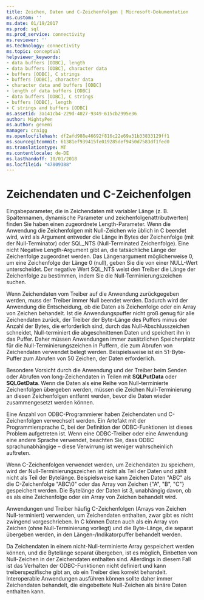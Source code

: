```yaml
---
title: Zeichen, Daten und C-Zeichenfolgen | Microsoft-Dokumentation
ms.custom: ''
ms.date: 01/19/2017
ms.prod: sql
ms.prod_service: connectivity
ms.reviewer: ''
ms.technology: connectivity
ms.topic: conceptual
helpviewer_keywords:
- data buffers [ODBC], length
- data buffers [ODBC], character data
- buffers [ODBC], C strings
- buffers [ODBC], character data
- character data and buffers [ODBC]
- length of data buffers [ODBC]
- data buffers [ODBC], C strings
- buffers [ODBC], length
- C strings and buffers [ODBC]
ms.assetid: 3a141cb4-229d-4027-9349-615cb2995e36
author: MightyPen
ms.author: genemi
manager: craigg
ms.openlocfilehash: df2afd988e46692f816c22e69a31b33833129ff1
ms.sourcegitcommit: 61381ef939415fe019285def9450d7583df1fed0
ms.translationtype: MT
ms.contentlocale: de-DE
ms.lasthandoff: 10/01/2018
ms.locfileid: "47809388"
---
```

# <a name="character-data-and-c-strings"></a>Zeichendaten und C-Zeichenfolgen
Eingabeparameter, die in Zeichendaten mit variabler Länge (z. B. Spaltennamen, dynamische Parameter und zeichenfolgenattributwerten) finden Sie haben einen zugeordnete Length-Parameter. Wenn die Anwendung die Zeichenfolgen mit Null-Zeichen wie üblich in C beendet wird, wird als Argument entweder die Länge in Bytes der Zeichenfolge (mit der Null-Terminator) oder SQL_NTS (Null-Terminated Zeichenfolge). Eine nicht Negative Length-Argument gibt an, die tatsächliche Länge der Zeichenfolge zugeordnet werden. Das Längenargument möglicherweise 0, um eine Zeichenfolge der Länge 0 (null), geben Sie die von einer NULL-Wert unterscheidet. Der negative Wert SQL_NTS weist den Treiber die Länge der Zeichenfolge zu bestimmen, indem Sie die Null-Terminierungszeichen suchen.  
  
 Wenn Zeichendaten vom Treiber auf die Anwendung zurückgegeben werden, muss der Treiber immer Null beendet werden. Dadurch wird der Anwendung die Entscheidung, ob die Daten als Zeichenfolge oder ein Array von Zeichen behandelt. Ist die Anwendungspuffer nicht groß genug für alle Zeichendaten zurück, der Treiber der Byte-Länge des Puffers minus der Anzahl der Bytes, die erforderlich sind, durch das Null-Abschlusszeichen schneidet, Null-terminiert die abgeschnittenen Daten und speichert ihn in das Puffer. Daher müssen Anwendungen immer zusätzlichen Speicherplatz für die Null-Terminierungszeichen in Puffern, die zum Abrufen von Zeichendaten verwendet belegt werden. Beispielsweise ist ein 51-Byte-Puffer zum Abrufen von 50 Zeichen, der Daten erforderlich.  
  
 Besondere Vorsicht durch die Anwendung und der Treiber beim Senden oder Abrufen von long-Zeichendaten in Teilen mit **SQLPutData** oder **SQLGetData**. Wenn die Daten als eine Reihe von Null-terminierte Zeichenfolgen übergeben werden, müssen die Zeichen Null-Terminierung an diesen Zeichenfolgen entfernt werden, bevor die Daten wieder zusammengesetzt werden können.  
  
 Eine Anzahl von ODBC-Programmierer haben Zeichendaten und C-Zeichenfolgen verwechselt werden. Ein Artefakt mit der Programmiersprache C, bei der Definition der ODBC-Funktionen ist dieses Problem aufgetreten ist. Wenn eine ODBC-Treiber oder eine Anwendung eine andere Sprache verwendet, beachten Sie, dass ODBC sprachunabhängige – diese Verwirrung ist weniger wahrscheinlich auftreten.  
  
 Wenn C-Zeichenfolgen verwendet werden, um Zeichendaten zu speichern, wird der Null-Terminierungszeichen ist nicht als Teil der Daten und zählt nicht als Teil der Bytelänge. Beispielsweise kann Zeichen Daten "ABC" als die C-Zeichenfolge "ABC\0" oder das Array von Zeichen {"A", "B", "C"} gespeichert werden. Die Bytelänge der Daten ist 3, unabhängig davon, ob es als eine Zeichenfolge oder ein Array von Zeichen behandelt wird.  
  
 Anwendungen und Treiber häufig C-Zeichenfolgen (Arrays von Zeichen Null-terminiert) verwenden, um Zeichendaten enthalten, zwar gibt es nicht zwingend vorgeschrieben. In C können Daten auch als ein Array von Zeichen (ohne Null-Terminierung vorliegt) und die Byte-Länge, die separat übergeben werden, in den Längen-/Indikatorpuffer behandelt werden.  
  
 Da Zeichendaten in einem nicht-Null-terminierte Array gespeichert werden können, und die Bytelänge separat übergeben, ist es möglich, Einbetten von Null-Zeichen in der Zeichendaten enthalten sind. Allerdings in diesem Fall ist das Verhalten der ODBC-Funktionen nicht definiert und kann treiberspezifische gibt an, ob ein Treiber dies korrekt behandelt. Interoperable Anwendungen ausführen können sollte daher immer Zeichendaten behandelt, die eingebettete Null-Zeichen als binäre Daten enthalten kann.
